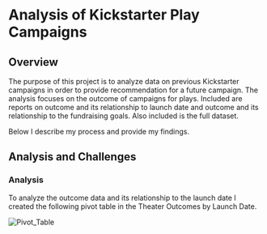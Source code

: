 # Analysis of Kickstarter Play Campaigns
## Overview

The purpose of this project is to analyze data on previous Kickstarter campaigns in order to provide recommendation for a future campaign. The analysis focuses on the outcome of campaigns for plays. Included are reports on outcome and its relationship to launch date and outcome and its relationship to the fundraising goals. Also included is the full dataset. 

Below I describe my process and provide my findings. 

## Analysis and Challenges

### Analysis 

To analyze the outcome data and its relationship to the launch date I created the following pivot table in the Theater Outcomes by Launch Date.

![Pivot_Table](kickstarter-analysis/Resourses/Pivot_Table.png)
